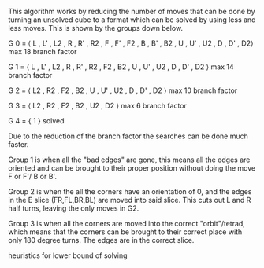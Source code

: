  This algorithm works by reducing the number of moves that can be done by turning an unsolved cube to a format which can be solved by using less and less moves. This is shown by the groups down below.

G 0 = ⟨ L , L' , L2 , R , R' , R2 , F , F' , F2 , B , B' , B2 , U , U' , U2 , D , D' , D2⟩ max 18 branch factor

G 1 = ⟨ L , L' , L2 , R , R' , R2 , F2 , B2 , U , U' , U2 , D , D' , D2 ⟩ max 14 branch factor

G 2 = ⟨ L2 , R2 , F2 , B2 , U , U' , U2 , D , D' , D2 ⟩ max 10 branch factor

G 3 = ⟨ L2 , R2 , F2 , B2 , U2 , D2 ⟩ max 6 branch factor

G 4 = { 1 } solved

  

Due to the reduction of the branch factor the searches can be done much faster.

  

Group 1 is when all the "bad edges" are gone, this means all the edges are oriented and can be brought to their proper position without doing the move F or F'/ B or B'.

Group 2 is when the all the corners have an orientation of 0, and the edges in the E slice (FR,FL,BR,BL) are moved into said slice. This cuts out L and R half turns, leaving the only moves in G2.

Group 3 is when all the corners are moved into the correct "orbit"/tetrad, which means that the corners can be brought to their correct place with only 180 degree turns. The edges are in the correct slice.
  
  
  
  
  

heuristics for lower bound of solving